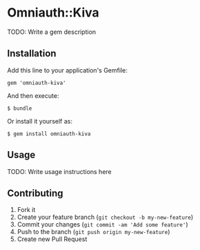 # Omniauth::Kiva

TODO: Write a gem description

## Installation

Add this line to your application's Gemfile:

    gem 'omniauth-kiva'

And then execute:

    $ bundle

Or install it yourself as:

    $ gem install omniauth-kiva

## Usage

TODO: Write usage instructions here

## Contributing

1. Fork it
2. Create your feature branch (`git checkout -b my-new-feature`)
3. Commit your changes (`git commit -am 'Add some feature'`)
4. Push to the branch (`git push origin my-new-feature`)
5. Create new Pull Request
